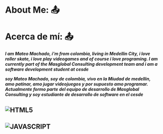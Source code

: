 # About Me: :outbox_tray:
# Acerca de mí: :outbox_tray:

***I am Mateo Machado, i'm from colombia, living in Medellin City,
i love roller skate, i love play videogames and of course i love programing.
I am currently part of the Masglobal Consulting development team and i am a software development student at cesde***


***soy Mateo Machado, soy de colombia, vivo en la Miudad de medellin,
amo patinar, amo jugar videojuegos y por supuesto amo programar.
Actualmente formo parte del equipo de desarrollo de Masglobal Consulting y soy estudiante de desarrollo de software en el cesde***

## ![HTML5](https://img.shields.io/badge/html5-%23E34F26.svg?style=for-the-badge&logo=html5&logoColor=white)

## ![JAVASCRIPT](https://img.shields.io/badge/JavaScript-F7DF1E?style=for-the-badge&logo=javascript&logoColor=black)









